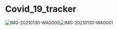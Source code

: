 # Covid_19_tracker


![IMG-20210130-WA0000](https://user-images.githubusercontent.com/63967381/106360635-9cd18b80-633f-11eb-85d5-986496215565.jpg)![IMG-20210130-WA0001](https://user-images.githubusercontent.com/63967381/106360638-9f33e580-633f-11eb-974e-a308ab6849ba.jpg)

